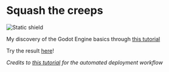 # Squash the creeps

![Static shield](https://img.shields.io/badge/Godot%20Engine-4.4.1-blue?logo=godotengine)

My discovery of the Godot Engine basics through [this tutorial](https://docs.godotengine.org/en/stable/getting_started/first_3d_game/)

Try the result [here](https://qkrempp.github.io/SquashTheCreeps/)!

*Credits to [this tutorial](http://angelicgarbage.com/posts/how-to-deploy-a-godot-4-game-to-github-pages/) for the automated deployment workflow*
